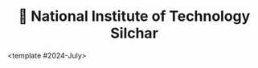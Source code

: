 <div align="center">
  <h1>🏫 National Institute of Technology Silchar</h1>
</div>

<CodeTabs :languages="[
  { name: '2024-July', slot: '2024-July' },
]">

<template #2024-July>

</template>

</CodeTabs>
